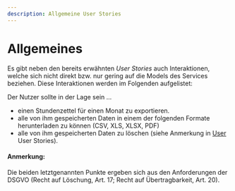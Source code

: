 ```yaml
---
description: Allgemeine User Stories
---
```


# Allgemeines

Es gibt neben den bereits erwähnten *User Stories* auch Interaktionen, welche sich nicht direkt bzw. nur gering auf die Models des Services beziehen. Diese Interaktionen werden im Folgenden aufgelistet:

Der Nutzer sollte in der Lage sein ...

* einen Stundenzettel für einen Monat zu exportieren.
* alle von ihm gespeicherten Daten in einem der folgenden Formate herunterladen zu können (CSV, XLS, XLSX, PDF)
* alle von ihm gespeicherten Daten zu löschen (siehe Anmerkung in [User](users.md) User Stories).

#### Anmerkung:
Die beiden letztgenannten Punkte ergeben sich aus den Anforderungen der DSGVO (Recht auf Löschung, Art. 17; Recht auf Übertragbarkeit, Art. 20).
